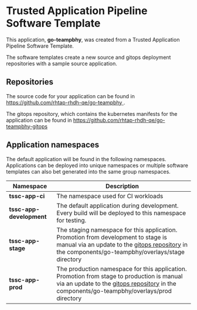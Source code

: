 # Trusted Application Pipeline Software Template

This application, **go-teampbhy**, was created from a Trusted Application Pipeline Software Template.

The software templates create a new source and gitops deployment repositories with a sample source application. 

## Repositories

The source code for your application can be found in [https://github.com/rhtap-rhdh-qe/go-teampbhy ](https://github.com/rhtap-rhdh-qe/go-teampbhy ).
 
The gitops repository, which contains the kubernetes manifests for the application can be found in 
[https://github.com/rhtap-rhdh-qe/go-teampbhy-gitops ](https://github.com/rhtap-rhdh-qe/go-teampbhy-gitops ) 

## Application namespaces 

The default application will be found in the following namespaces. Applications can be deployed into unique namespaces or multiple software templates can also bet generated into the same group namespaces.  

|  Namespace   |  Description   |  
| -------- | -------- |
| **tssc-app-ci** | The namespace used for CI workloads |
| **tssc-app-development** | The default application during development. Every build will be deployed to this namespace for testing. |
| **tssc-app-stage** | The staging namespace for this application. Promotion from development to stage is manual via an update to the [gitops repository](https://github.com/rhtap-rhdh-qe/go-teampbhy-gitops ) in the components/go-teampbhy/overlays/stage directory |
| **tssc-app-prod** | The production namespace for this application. Promotion from stage to production is manual via an update to the [gitops repository](https://github.com/rhtap-rhdh-qe/go-teampbhy-gitops ) in the components/go-teampbhy/overlays/prod directory |